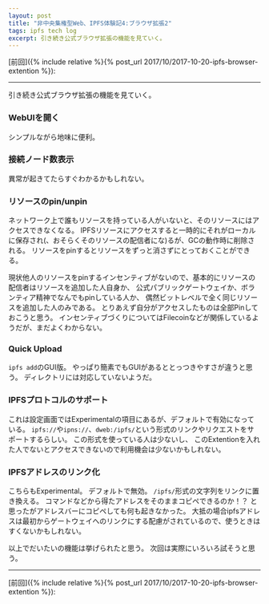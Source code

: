```yaml
---
layout: post
title: "非中央集権型Web、IPFS体験記4:ブラウザ拡張2"
tags: ipfs tech log
excerpt: 引き続き公式ブラウザ拡張の機能を見ていく。
---
```


[前回]({% include relative %}{% post_url 2017/10/2017-10-20-ipfs-browser-extention %}):

---

引き続き公式ブラウザ拡張の機能を見ていく。

### WebUIを開く

シンプルながら地味に便利。

### 接続ノード数表示

異常が起きてたらすぐわかるかもしれない。

### リソースのpin/unpin

ネットワーク上で誰もリソースを持っている人がいないと、そのリソースにはアクセスできなくなる。
IPFSリソースにアクセスすると一時的にそれがローカルに保存され(、おそらくそのリソースの配信者にな)るが、GCの動作時に削除される。
リソースをpinするとリソースをずっと消さずにとっておくことができる。

現状他人のリソースをpinするインセンティブがないので、基本的にリソースの配信者はリソースを追加した人自身か、
公式パブリックゲートウェイか、ボランティア精神でなんでもpinしている人か、
偶然ビットレベルで全く同じリソースを追加した人のみである。
とりあえず自分がアクセスしたものは全部Pinしておこうと思う。
インセンティブづくりについてはFilecoinなどが関係しているようだが、まだよくわからない。

### Quick Upload

`ipfs add`のGUI版。
やっぱり簡素でもGUIがあるととっつきやすさが違うと思う。
ディレクトリには対応していないようだ。

### IPFSプロトコルのサポート

これは設定画面ではExperimentalの項目にあるが、デフォルトで有効になっている。
`ipfs://`や`ipns://`、`dweb:/ipfs/`という形式のリンクやリクエストをサポートするらしい。
この形式を使っている人は少ないし、
このExtentionを入れた人でないとアクセスできないので利用機会は少ないかもしれない。

### IPFSアドレスのリンク化

こちらもExperimental。
デフォルトで無効。
`/ipfs/`形式の文字列をリンクに置き換える。
コマンドなどから得たアドレスをそのままコピペできるのか！？
と思ったがアドレスバーにコピペしても何も起きなかった。
大抵の場合ipfsアドレスは最初からゲートウェイへのリンクにする配慮がされているので、使うときはすくないかもしれない。

以上でだいたいの機能は挙げられたと思う。
次回は実際にいろいろ試そうと思う。

---

[前回]({% include relative %}{% post_url 2017/10/2017-10-20-ipfs-browser-extention %}):
